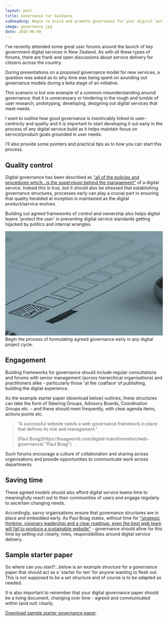 ```yaml
---
layout: post
title: Governance for Guidance
subheading: Begin to build and promote governance for your digital services.
image: governance.jpg
date: 2016-06-08
---
```




I’ve recently attended some great user forums around the launch of key government digital services in New Zealand. As with all these types of forums, there are frank and open discussions about service delivery for citizens across the country.

During presentations on a proposed governance model for new services, a question was asked as to why time was being spent on sounding out governance models during a beta stage of an initiative.

This scenario is but one example of a common misunderstanding around governance; that it is unnecessary or hindering in the rough and tumble of user research, prototyping, developing, designing out digital services that meet needs.

I want to outline how good governance is inextricably linked to user-centricity and quality and it is important to start developing it out early in the process of any digital service build as it helps maintain focus on service/product goals grounded in user needs.

I’ll also provide some pointers and practical tips as to how you can start this process.

## Quality control

Digital governance has been described as ["all of the policies and procedures which…is the supervision behind the management"](http://monsido.com/what-is-web-governance/ "web governance article") of a digital service. Indeed this is true, but it should also be stressed that establishing governance structures, processes early can play a crucial part in ensuring that quality heralded at inception is maintained as the digital product/service evolves.

Building out agreed frameworks of control and ownership also helps digital teams 'protect the user' in preventing digital service standards getting hijacked by politics and internal wrangles.

![paper prototype](/images/guidance.jpg) <span class="caption text-muted">Begin the process of formulating agreed governance early in any digital project cycle.</span>

## Engagement

Building frameworks for governance should include regular consultations and forums with senior management (across hierarchical organisations) and practitioners alike - particularly those 'at the coalface' of publishing, building the digital experience.

As the example starter paper (download below) outlines, these structures can take the form of Steering Groups, Advisory Boards, Coordination Groups etc. - and these should meet frequently, with clear agenda items, actions points etc.

> "A successful website needs a web governance framework in place that defines its role and management."
> 
> <footer>[Paul Boag](https://boagworld.com/digital-transformation/web-governance/ "Paul Boag")</footer>

Such forums encourage a culture of collaboration and sharing across organisations and provide opportunities to communicate work across departments.

## Saving time

These agreed models should also afford digital service teams time to meaningfully reach out to their communities of users and engage regularly to ascertain changing needs.

Accordingly, savvy organisations ensure that governance structures are in place and embedded early. As Paul Boag states, without time for ["strategic thinking, visionary leadership and a clear roadmap, even the best web team will fail to produce a sustainable website"](https://boagworld.com/digital-transformation/web-governance/ "Paul Boag") - governance should allow for this time by setting out clearly, roles, responsibilities around digital service delivery.

## Sample starter paper

So where can you start?…below is an example structure for a governance paper that should act as a 'starter for ten' for anyone wanting to flesh out. This is not supposed to be a set structure and of course is to be adapted as needed.

It is also important to remember that your digital governance paper should be a living document, changing over time - agreed and communicated within (and out) clearly.

[Download sample starter governance paper](http://www.markkirkpatrick.co.uk/assets/governance-paper-structure.docx "Sample governance paper").
